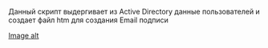 Данный скрипт выдергивает из Active Directory данные пользователей и создает файл htm для создания Email подписи

[Image alt](https://github.com/vegorovkz/powershell-create-email-signature-htm/blob/master/image.png)
